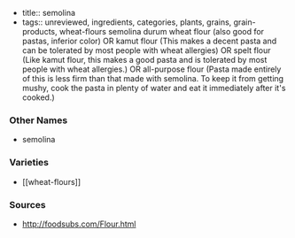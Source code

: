 - title:: semolina
- tags:: unreviewed, ingredients, categories, plants, grains, grain-products, wheat-flours
semolina durum wheat flour (also good for pastas, inferior color) OR kamut flour (This makes a decent pasta and can be tolerated by most people with wheat allergies) OR spelt flour (Like kamut flour, this makes a good pasta and is tolerated by most people with wheat allergies.) OR all-purpose flour (Pasta made entirely of this is less firm than that made with semolina. To keep it from getting mushy, cook the pasta in plenty of water and eat it immediately after it's cooked.)

### Other Names

* semolina

### Varieties

* [[wheat-flours]]

### Sources
* http://foodsubs.com/Flour.html
